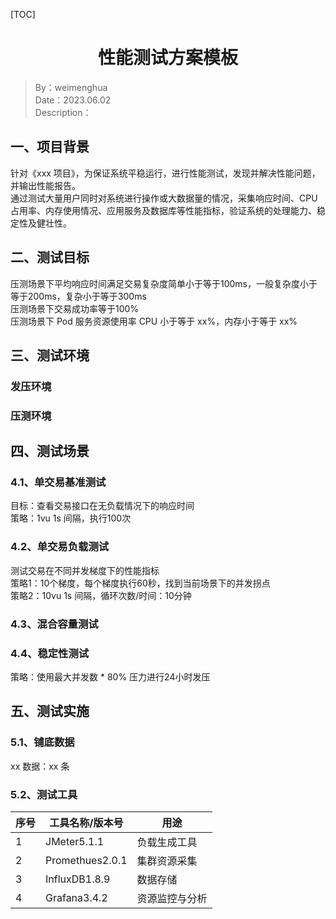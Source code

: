 [TOC]

<h1 align="center">性能测试方案模板</h1>

> By：weimenghua  
> Date：2023.06.02  
> Description：



## 一、项目背景
针对《xxx 项目》，为保证系统平稳运行，进行性能测试，发现并解决性能问题，并输出性能报告。  
通过测试大量用户同时对系统进行操作或大数据量的情况，采集响应时间、CPU 占用率、内存使用情况、应用服务及数据库等性能指标，验证系统的处理能力、稳定性及健壮性。



## 二、测试目标
压测场景下平均响应时间满足交易复杂度简单小于等于100ms，一般复杂度小于等于200ms，复杂小于等于300ms    
压测场景下交易成功率等于100%    
压测场景下 Pod 服务资源使用率 CPU 小于等于 xx%，内存小于等于 xx%  



## 三、测试环境

### 发压环境


### 压测环境



## 四、测试场景
### 4.1、单交易基准测试
目标：查看交易接口在无负载情况下的响应时间  
策略：1vu 1s 间隔，执行100次

### 4.2、单交易负载测试
测试交易在不同并发梯度下的性能指标  
策略1：10个梯度，每个梯度执行60秒，找到当前场景下的并发拐点  
策略2：10vu 1s 间隔，循环次数/时间：10分钟

### 4.3、混合容量测试

### 4.4、稳定性测试
策略：使用最大并发数 * 80% 压力进行24小时发压



## 五、测试实施
### 5.1、铺底数据
xx 数据：xx 条

### 5.2、测试工具

| 序号 | 工具名称/版本号 | 用途           |
| ---- | --------------- | -------------- |
| 1    | JMeter5.1.1     | 负载生成工具   |
| 2    | Promethues2.0.1 | 集群资源采集   |
| 3    | InfluxDB1.8.9   | 数据存储       |
| 4    | Grafana3.4.2    | 资源监控与分析 |
